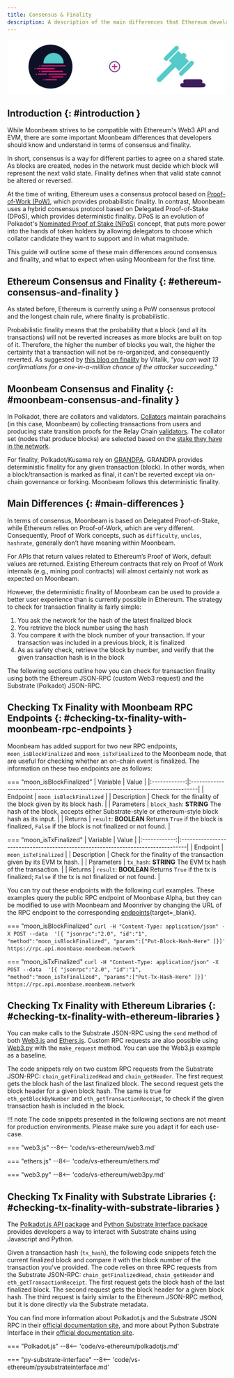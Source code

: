 ```yaml
---
title: Consensus & Finality
description: A description of the main differences that Ethereum developers need to understand in terms of consensus and finality on Moonbeam.
---
```


![Moonbeam v Ethereum - Consensus and Finality Banner](/images/builders/get-started/eth-compare/consensus-finality-banner.png)

## Introduction {: #introduction }

While Moonbeam strives to be compatible with Ethereum's Web3 API and EVM, there are some important Moonbeam differences that developers should know and understand in terms of consensus and finality.

In short, consensus is a way for different parties to agree on a shared state. As blocks are created, nodes in the network must decide which block will represent the next valid state. Finality defines when that valid state cannot be altered or reversed.

At the time of writing, Ethereum uses a consensus protocol based on [Proof-of-Work (PoW)](https://ethereum.org/en/developers/docs/consensus-mechanisms/pow/), which provides probabilistic finality. In contrast, Moonbeam uses a hybrid consensus protocol based on Delegated Proof-of-Stake (DPoS), which provides deterministic finality. DPoS is an evolution of Polkadot's [Nominated Proof of Stake (NPoS)](https://wiki.polkadot.network/docs/learn-consensus) concept, that puts more power into the hands of token holders by allowing delegators to choose which collator candidate they want to support and in what magnitude.

This guide will outline some of these main differences around consensus and finality, and what to expect when using Moonbeam for the first time.

## Ethereum Consensus and Finality {: #ethereum-consensus-and-finality }

As stated before, Ethereum is currently using a PoW consensus protocol and the longest chain rule, where finality is probabilistic. 

Probabilistic finality means that the probability that a block (and all its transactions) will not be reverted increases as more blocks are built on top of it. Therefore, the higher the number of blocks you wait, the higher the certainty that a transaction will not be re-organized, and consequently reverted. As suggested by [this blog on finality](https://blog.ethereum.org/2016/05/09/on-settlement-finality/) by Vitalik, _"you can wait 13 confirmations for a one-in-a-million chance of the attacker succeeding."_

## Moonbeam Consensus and Finality {: #moonbeam-consensus-and-finality }

In Polkadot, there are collators and validators. [Collators](https://wiki.polkadot.network/docs/en/learn-collator) maintain parachains (in this case, Moonbeam) by collecting transactions from users and producing state transition proofs for the Relay Chain [validators](https://wiki.polkadot.network/docs/en/learn-validator). The collator set (nodes that produce blocks) are selected based on the [stake they have in the network](/learn/features/consensus/). 

For finality, Polkadot/Kusama rely on [GRANDPA](https://wiki.polkadot.network/docs/learn-consensus#finality-gadget-grandpa). GRANDPA provides deterministic finality for any given transaction (block). In other words, when a block/transaction is marked as final, it can't be reverted except via on-chain governance or forking. Moonbeam follows this deterministic finality.

## Main Differences {: #main-differences }

In terms of consensus, Moonbeam is based on Delegated Proof-of-Stake, while Ethereum relies on Proof-of-Work, which are very different. Consequently, Proof of Work concepts, such as  `difficulty`, `uncles`, `hashrate`, generally don’t have meaning within Moonbeam.

For APIs that return values related to Ethereum’s Proof of Work, default values are returned. Existing Ethereum contracts that rely on Proof of Work internals (e.g., mining pool contracts) will almost certainly not work as expected on Moonbeam.

However, the deterministic finality of Moonbeam can be used to provide a better user experience than is currently possible in Ethereum. The strategy to check for transaction finality is fairly simple:

 1. You ask the network for the hash of the latest finalized block
 2. You retrieve the block number using the hash
 3. You compare it with the block number of your transaction. If your transaction was included in a previous block, it is finalized
 4. As as safety check, retrieve the block by number, and verify that the given transaction hash is in the block

The following sections outline how you can check for transaction finality using both the Ethereum JSON-RPC (custom Web3 request) and the Substrate (Polkadot) JSON-RPC.

## Checking Tx Finality with Moonbeam RPC Endpoints {: #checking-tx-finality-with-moonbeam-rpc-endpoints }

Moonbeam has added support for two new RPC endpoints, `moon_isBlockFinalized` and `moon_isTxFinalized` to the Moonbeam node, that are useful for checking whether an on-chain event is finalized. The information on these two endpoints are as follows:

=== "moon_isBlockFinalized"
    |   Variable   |                                      Value                                       |
    |:------------:|:--------------------------------------------------------------------------------|
    |   Endpoint |                        `moon_isBlockFinalized`                     |
    |   Description   | Check for the finality of the block given by its block hash. |
    |  Parameters |    `block_hash`: **STRING** The hash of the block, accepts either Substrate-style or ethereum-style block hash as its input.                     | 
    |  Returns | `result`: **BOOLEAN** Returns `True` if the block is finalized, `False` if the block is not finalized or not found.  | 

=== "moon_isTxFinalized"
    |   Variable   |                                      Value                                       |
    |:------------:|:--------------------------------------------------------------------------------|
    |   Endpoint |                        `moon_isTxFinalized`                     |
    |   Description   | Check for the finality of the transaction given by its EVM tx hash. |
    |  Parameters | `tx_hash`: **STRING** The EVM tx hash of the transaction.  | 
    |  Returns |  `result`: **BOOLEAN** Returns `True` if the tx is finalized; `False` if the tx is not finalized or not found. | 

You can try out these endpoints with the following curl examples. These examples query the public RPC endpoint of Moonbase Alpha, but they can be modified to use with Moonbeam and Moonriver by changing the URL of the RPC endpoint to the corresponding [endpoints](https://docs.moonbeam.network/builders/get-started/endpoints/){target=_blank}. 

=== "moon_isBlockFinalized"
    ```
    curl -H "Content-Type: application/json" -X POST --data 
        '[{
            "jsonrpc":"2.0",
            "id":"1",
            "method":"moon_isBlockFinalized",
            "params":["Put-Block-Hash-Here"
        ]}]' 
        https://rpc.api.moonbase.moonbeam.network
    ```

=== "moon_isTxFinalized"
    ```
    curl -H "Content-Type: application/json" -X POST --data 
        '[{
            "jsonrpc":"2.0",
            "id":"1",
            "method":"moon_isTxFinalized",
            "params":["Put-Tx-Hash-Here"
        ]}]' 
        https://rpc.api.moonbase.moonbeam.network
    ```


## Checking Tx Finality with Ethereum Libraries {: #checking-tx-finality-with-ethereum-libraries }

You can make calls to the Substrate JSON-RPC using the `send` method of both [Web3.js](https://web3js.readthedocs.io/) and [Ethers.js](https://docs.ethers.io/). Custom RPC requests are also possible using [Web3.py](https://web3py.readthedocs.io/) with the `make_request` method. You can use the Web3.js example as a baseline.

The code snippets rely on two custom RPC requests from the Substrate JSON-RPC: `chain_getFinalizedHead` and `chain_getHeader`. The first request gets the block hash of the last finalized block. The second request gets the block header for a given block hash. The same is true for `eth_getBlockByNumber` and `eth_getTransactionReceipt`, to check if the given transaction hash is included in the block.

!!! note
    The code snippets presented in the following sections are not meant for production environments. Please make sure you adapt it for each use-case.

=== "web3.js"
    --8<-- 'code/vs-ethereum/web3.md'

=== "ethers.js"
    --8<-- 'code/vs-ethereum/ethers.md'

=== "web3.py"
    --8<-- 'code/vs-ethereum/web3py.md'

## Checking Tx Finality with Substrate Libraries {: #checking-tx-finality-with-substrate-libraries }

The [Polkadot.js API package](https://polkadot.js.org/docs/api/start) and [Python Substrate Interface package](https://github.com/polkascan/py-substrate-interface) provides developers a way to interact with Substrate chains using Javascript and Python.

Given a transaction hash (`tx_hash`), the following code snippets fetch the current finalized block and compare it with the block number of the transaction you've provided. The code relies on three RPC requests from the Substrate JSON-RPC: `chain_getFinalizedHead`, `chain_getHeader` and `eth_getTransactionReceipt`. The first request gets the block hash of the last finalized block. The second request gets the block header for a given block hash. The third request is fairly similar to the Ethereum JSON-RPC method, but it is done directly via the Substrate metadata.

You can find more information about Polkadot.js and the Substrate JSON RPC in their [official documentation site](https://polkadot.js.org/docs/substrate/rpc), and more about Python Substrate Interface in their [official documentation site](https://polkascan.github.io/py-substrate-interface/).

=== "Polkadot.js"
    --8<-- 'code/vs-ethereum/polkadotjs.md'

=== "py-substrate-interface"
    --8<-- 'code/vs-ethereum/pysubstrateinterface.md'
